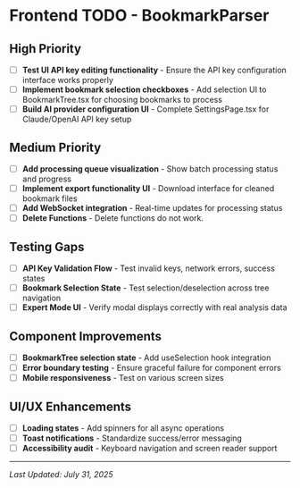 # Frontend TODO - BookmarkParser

## High Priority
- [ ] **Test UI API key editing functionality** - Ensure the API key configuration interface works properly
- [ ] **Implement bookmark selection checkboxes** - Add selection UI to BookmarkTree.tsx for choosing bookmarks to process
- [ ] **Build AI provider configuration UI** - Complete SettingsPage.tsx for Claude/OpenAI API key setup

## Medium Priority
- [ ] **Add processing queue visualization** - Show batch processing status and progress
- [ ] **Implement export functionality UI** - Download interface for cleaned bookmark files
- [ ] **Add WebSocket integration** - Real-time updates for processing status
- [ ] **Delete Functions** - Delete functions do not work.

## Testing Gaps
- [ ] **API Key Validation Flow** - Test invalid keys, network errors, success states
- [ ] **Bookmark Selection State** - Test selection/deselection across tree navigation
- [ ] **Expert Mode UI** - Verify modal displays correctly with real analysis data

## Component Improvements
- [ ] **BookmarkTree selection state** - Add useSelection hook integration
- [ ] **Error boundary testing** - Ensure graceful failure for component errors
- [ ] **Mobile responsiveness** - Test on various screen sizes

## UI/UX Enhancements
- [ ] **Loading states** - Add spinners for all async operations
- [ ] **Toast notifications** - Standardize success/error messaging
- [ ] **Accessibility audit** - Keyboard navigation and screen reader support

---
*Last Updated: July 31, 2025*